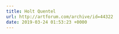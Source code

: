 ```yaml
---
title: Holt Quentel
url: http://artforum.com/archive/id=44322
date: 2019-03-24 01:53:23 +0000
---
```

